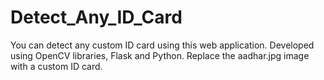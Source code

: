 # Detect_Any_ID_Card
You can detect any custom ID card using this web application. Developed using OpenCV libraries, Flask and Python.
Replace the aadhar.jpg image with a custom ID card.
